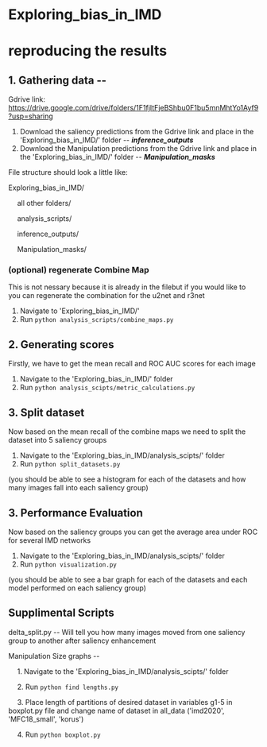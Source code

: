 # Exploring_bias_in_IMD

# reproducing the results
## 1. Gathering data --
Gdrive link: https://drive.google.com/drive/folders/1F1fjItFjeBShbu0F1bu5mnMhtYo1Ayf9?usp=sharing
1. Download the saliency predictions from the Gdrive link and place in the 'Exploring_bias_in_IMD/' folder -- ***inference_outputs***
2. Download the Manipulation predictions from the Gdrive link and place in the 'Exploring_bias_in_IMD/' folder -- ***Manipulation_masks***
   
File structure should look a little like: 

Exploring_bias_in_IMD/

&emsp; all other folders/

&emsp; analysis_scripts/

&emsp; inference_outputs/

&emsp; Manipulation_masks/

### (optional) regenerate Combine Map
This is not nessary because it is already in the filebut if you would like to you can regenerate the combination for the u2net and r3net
1. Navigate to 'Exploring_bias_in_IMD/'
2. Run ```python analysis_scripts/combine_maps.py```

## 2. Generating scores
Firstly, we have to get the mean recall and ROC AUC scores for each image
1. Navigate to the 'Exploring_bias_in_IMD/' folder
2. Run ```python analysis_scipts/metric_calculations.py```

## 3. Split dataset
Now based on the mean recall of the combine maps we need to split the dataset into 5 saliency groups
1. Navigate to the 'Exploring_bias_in_IMD/analysis_scipts/' folder
2. Run ```python split_datasets.py ```

(you should be able to see a histogram for each of the datasets and how many images fall into each saliency group)

## 3. Performance Evaluation
Now based on the saliency groups you can get the average area under ROC for several IMD networks
1. Navigate to the 'Exploring_bias_in_IMD/analysis_scipts/' folder
2. Run ```python visualization.py ```

(you should be able to see a bar graph for each of the datasets and each model performed on each saliency group)

## Supplimental Scripts
delta_split.py -- Will tell you how many images moved from one saliency group to another after saliency enhancement

Manipulation Size graphs -- 

&emsp; 1. Navigate to the 'Exploring_bias_in_IMD/analysis_scipts/' folder

&emsp; 2. Run ```python find lengths.py```

&emsp; 3. Place length of partitions of desired dataset in variables g1-5 in boxplot.py file and change name of dataset in all_data ('imd2020', 'MFC18_small', 'korus')

&emsp; 4. Run ```python boxplot.py```
